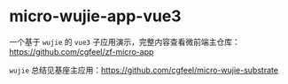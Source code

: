 # micro-wujie-app-vue3

一个基于 `wujie` 的 `vue3` 子应用演示，完整内容查看微前端主仓库：https://github.com/cgfeel/zf-micro-app

`wujie` 总结见基座主应用：https://github.com/cgfeel/micro-wujie-substrate
